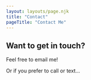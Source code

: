 ```yaml
---
layout: layouts/page.njk
title: "Contact"
pageTitle: "Contact Me"
---
```


## Want to get in touch?

Feel free to email me!
[<i class="fa-solid fa-envelope"></i>](mailto:garcia.sydneymarie@gmail.com)
<!--{.contact-button}-->

Or if you prefer to call or text...
[<i class="fa-solid fa-phone"></i>](tel:+14086737553)
<!--{.contact-button}-->
